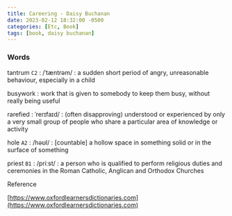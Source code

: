 ```yaml
---
title: Careering - Daisy Buchanan
date: 2023-02-12 18:32:00 -0500
categories: [Etc, Book]
tags: [book, daisy buchanan]
---
```



### Words

tantrum `C2`
: /ˈtæntrəm/
: a sudden short period of angry, unreasonable behaviour, especially in a child

busywork
: work that is given to somebody to keep them busy, without really being useful

rarefied 
: ˈrerɪfaɪd/
: (often disapproving) understood or experienced by only a very small group of people who share a particular area of knowledge or activity

hole `A2`
: /həʊl/
: [countable] a hollow space in something solid or in the surface of something

priest `B1`
: /priːst/
: a person who is qualified to perform religious duties and ceremonies in the Roman Catholic, Anglican and Orthodox Churches



Reference
        
[https://www.oxfordlearnersdictionaries.com](https://www.oxfordlearnersdictionaries.com)

       
